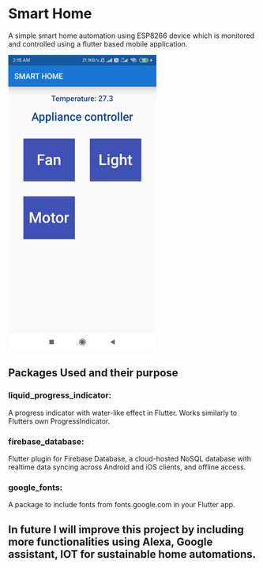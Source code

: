 # Smart Home

A simple smart home automation using ESP8266 device which is monitored and controlled using a flutter based mobile application.

<img src="https://raw.githubusercontent.com/arunramarumugam25/SmartHome/master/smarthome.jpg" width="300" height="600" />

## Packages Used and their purpose

### liquid_progress_indicator:
A progress indicator with water-like effect in Flutter. Works similarly to Flutters own ProgressIndicator.

### firebase_database:
Flutter plugin for Firebase Database, a cloud-hosted NoSQL database with realtime data syncing across Android and iOS clients, and offline access.

### google_fonts:
A package to include fonts from fonts.google.com in your Flutter app.

## In future I will improve this project by including more functionalities using Alexa, Google assistant, IOT for sustainable home automations.


